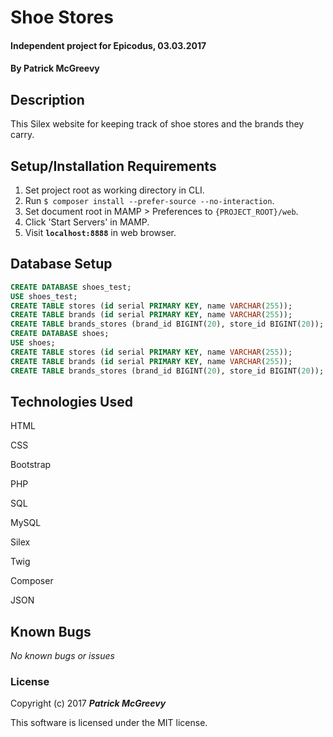 # Shoe Stores

#### Independent project for Epicodus, 03.03.2017

#### By Patrick McGreevy

## Description

This Silex website for keeping track of shoe stores and the brands they carry.


## Setup/Installation Requirements
1. Set project root as working directory in CLI.
2. Run `$ composer install --prefer-source --no-interaction`.
3. Set document root in MAMP > Preferences to `{PROJECT_ROOT}/web`.
4. Click 'Start Servers' in MAMP.
5. Visit **`localhost:8888`** in web browser.

## Database Setup
```sql
CREATE DATABASE shoes_test;
USE shoes_test;
CREATE TABLE stores (id serial PRIMARY KEY, name VARCHAR(255));
CREATE TABLE brands (id serial PRIMARY KEY, name VARCHAR(255));
CREATE TABLE brands_stores (brand_id BIGINT(20), store_id BIGINT(20));
CREATE DATABASE shoes;
USE shoes;
CREATE TABLE stores (id serial PRIMARY KEY, name VARCHAR(255));
CREATE TABLE brands (id serial PRIMARY KEY, name VARCHAR(255));
CREATE TABLE brands_stores (brand_id BIGINT(20), store_id BIGINT(20));
```

## Technologies Used

HTML

CSS

Bootstrap

PHP

SQL

MySQL

Silex

Twig

Composer

JSON


## Known Bugs

_No known bugs or issues_

### License

Copyright (c) 2017 _**Patrick McGreevy**_

This software is licensed under the MIT license.
